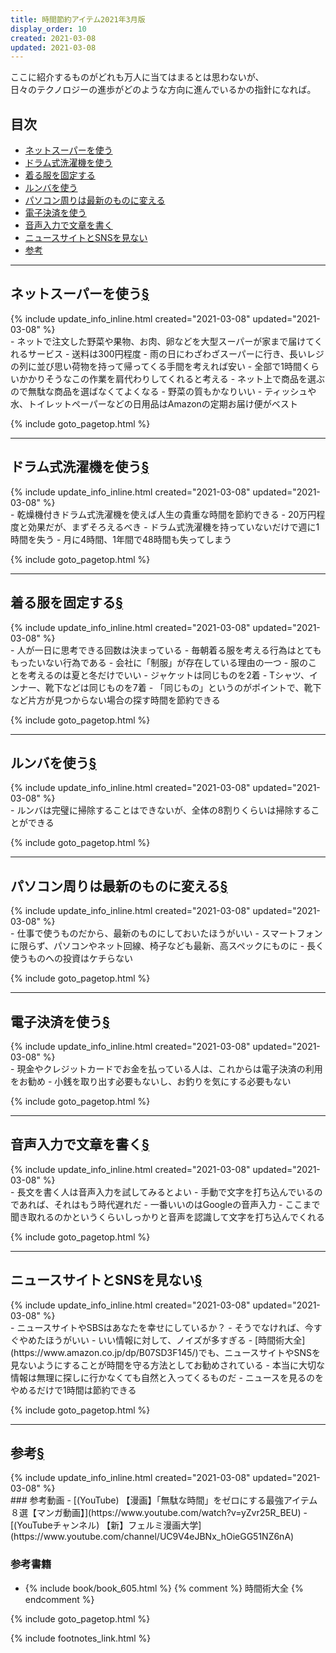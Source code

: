 ```yaml
---
title: 時間節約アイテム2021年3月版
display_order: 10
created: 2021-03-08
updated: 2021-03-08
---
```

ここに紹介するものがどれも万人に当てはまるとは思わないが、  
日々のテクノロジーの進歩がどのような方向に進んでいるかの指針になれば。

## <a name="index">目次</a>

<ul id="index_ul">
<li><a href="#use-online-supermarket">ネットスーパーを使う</a></li>
<li><a href="#use-a-drum-type-washing-machine">ドラム式洗濯機を使う</a></li>
<li><a href="#fix-the-clothes-you-wear">着る服を固定する</a></li>
<li><a href="#use-a-roomba">ルンバを使う</a></li>
<li><a href="#change-your-computer-to-the-latest-version">パソコン周りは最新のものに変える</a></li>
<li><a href="#use-electronic-payment">電子決済を使う</a></li>
<li><a href="#use-voice-input-for-writing">音声入力で文章を書く</a></li>
<li><a href="#avoid-news-sites-and-social-networking-sites">ニュースサイトとSNSを見ない</a></li>
<li><a href="#reference">参考</a></li>
</ul>

* * *
## <a name="use-online-supermarket">ネットスーパーを使う</a><a href="#use-online-supermarket">§</a>
<div class="chapter-updated">{% include update_info_inline.html created="2021-03-08" updated="2021-03-08" %}</div>
- ネットで注文した野菜や果物、お肉、卵などを大型スーパーが家まで届けてくれるサービス
- 送料は300円程度
  - 雨の日にわざわざスーパーに行き、長いレジの列に並び思い荷物を持って帰ってくる手間を考えれば安い
  - 全部で1時間くらいかかりそうなこの作業を肩代わりしてくれると考える
- ネット上で商品を選ぶので無駄な商品を選ばなくてよくなる
- 野菜の質もかなりいい
- ティッシュや水、トイレットペーパーなどの日用品はAmazonの定期お届け便がベスト

{% include goto_pagetop.html %}

* * *
## <a name="use-a-drum-type-washing-machine">ドラム式洗濯機を使う</a><a href="#use-a-drum-type-washing-machine">§</a>
<div class="chapter-updated">{% include update_info_inline.html created="2021-03-08" updated="2021-03-08" %}</div>
- 乾燥機付きドラム式洗濯機を使えば人生の貴重な時間を節約できる
- 20万円程度と効果だが、まずそろえるべき
- ドラム式洗濯機を持っていないだけで週に1時間を失う
  - 月に4時間、1年間で48時間も失ってしまう

{% include goto_pagetop.html %}

* * *
## <a name="fix-the-clothes-you-wear">着る服を固定する</a><a href="#fix-the-clothes-you-wear">§</a>
<div class="chapter-updated">{% include update_info_inline.html created="2021-03-08" updated="2021-03-08" %}</div>
- 人が一日に思考できる回数は決まっている
- 毎朝着る服を考える行為はとてももったいない行為である
  - 会社に「制服」が存在している理由の一つ
- 服のことを考えるのは夏と冬だけでいい
- ジャケットは同じものを2着
- Tシャツ、インナー、靴下などは同じものを7着
- 「同じもの」というのがポイントで、靴下など片方が見つからない場合の探す時間を節約できる

{% include goto_pagetop.html %}

* * *
## <a name="use-a-roomba">ルンバを使う</a><a href="#use-a-roomba">§</a>
<div class="chapter-updated">{% include update_info_inline.html created="2021-03-08" updated="2021-03-08" %}</div>
- ルンバは完璧に掃除することはできないが、全体の8割りくらいは掃除することができる

{% include goto_pagetop.html %}

* * *
## <a name="change-your-computer-to-the-latest-version">パソコン周りは最新のものに変える</a><a href="#change-your-computer-to-the-latest-version">§</a>
<div class="chapter-updated">{% include update_info_inline.html created="2021-03-08" updated="2021-03-08" %}</div>
- 仕事で使うものだから、最新のものにしておいたほうがいい
- スマートフォンに限らず、パソコンやネット回線、椅子なども最新、高スペックにものに
- 長く使うものへの投資はケチらない

{% include goto_pagetop.html %}

* * *
## <a name="use-electronic-payment">電子決済を使う</a><a href="#use-electronic-payment">§</a>
<div class="chapter-updated">{% include update_info_inline.html created="2021-03-08" updated="2021-03-08" %}</div>
- 現金やクレジットカードでお金を払っている人は、これからは電子決済の利用をお勧め
- 小銭を取り出す必要もないし、お釣りを気にする必要もない

{% include goto_pagetop.html %}

* * *
## <a name="use-voice-input-for-writing">音声入力で文章を書く</a><a href="#use-voice-input-for-writing">§</a>
<div class="chapter-updated">{% include update_info_inline.html created="2021-03-08" updated="2021-03-08" %}</div>
- 長文を書く人は音声入力を試してみるとよい
- 手動で文字を打ち込んでいるのであれば、それはもう時代遅れだ
- 一番いいのはGoogleの音声入力
  - ここまで聞き取れるのかというくらいしっかりと音声を認識して文字を打ち込んでくれる

{% include goto_pagetop.html %}

* * *
## <a name="avoid-news-sites-and-social-networking-sites">ニュースサイトとSNSを見ない</a><a href="#avoid-news-sites-and-social-networking-sites">§</a>
<div class="chapter-updated">{% include update_info_inline.html created="2021-03-08" updated="2021-03-08" %}</div>
- ニュースサイトやSBSはあなたを幸せにしているか？
  - そうでなければ、今すぐやめたほうがいい
- いい情報に対して、ノイズが多すぎる
- [時間術大全](https://www.amazon.co.jp/dp/B07SD3F145/)でも、ニュースサイトやSNSを見ないようにすることが時間を守る方法としてお勧めされている
- 本当に大切な情報は無理に探しに行かなくても自然と入ってくるものだ
- ニュースを見るのをやめるだけで1時間は節約できる

{% include goto_pagetop.html %}

* * *
## <a name="reference">参考</a><a href="#reference">§</a>
<div class="chapter-updated">{% include update_info_inline.html created="2021-03-08" updated="2021-03-08" %}</div>
### 参考動画
- [(YouTube) 【漫画】「無駄な時間」をゼロにする最強アイテム８選【マンガ動画】](https://www.youtube.com/watch?v=yZvr25R_BEU)
- [(YouTubeチャンネル) 【新】フェルミ漫画大学](https://www.youtube.com/channel/UC9V4eJBNx_hOieGG51NZ6nA)

### 参考書籍
- {% include book/book_605.html %} {% comment %} 時間術大全 {% endcomment %}

{% include goto_pagetop.html %}

{% include footnotes_link.html %}

